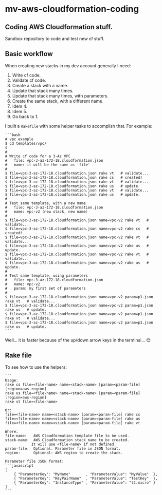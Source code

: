 # mv-aws-cloudformation-coding

## Coding AWS Cloudformation stuff.


Sandbox repository to code and test new cf stuff.


## Basic workflow


When creating new stacks in my dev account generally I need:

1. Write cf code.
2. Validate cf code.
3. Create a stack with a name.
4. Update that stack many times.
5. Update that stack many times, with parameters.
6. Create the same stack, with a different name.
7. Idem 4.
8. Idem 5.
9. Go back to 1.


I built a `Rakefile` with some helper tasks to accomplish that. For example:

    ```bash
    # vpc example
    $ cd templates/vpc/
    $
    #
    # Write cf code for a 3-Az VPC
    #   file: vpc-3-az-172-18.cloudformation.json
    #   name: it will be the same as 'file'
    #
    $ file=vpc-3-az-172-18.cloudformation.json rake vt   # validate...
    $ file=vpc-3-az-172-18.cloudformation.json rake cs   # created!
    $ file=vpc-3-az-172-18.cloudformation.json rake vt   # validate...
    $ file=vpc-3-az-172-18.cloudformation.json rake us   # update.
    $ file=vpc-3-az-172-18.cloudformation.json rake vt   # validate...
    $ file=vpc-3-az-172-18.cloudformation.json rake us   # update.
    #
    # Test same template, with a new name
    #   file: vpc-3-az-172-18.cloudformation.json
    #   name: vpc-v2 (new stack, new name)
    #
    $ file=vpc-3-az-172-18.cloudformation.json name=vpc-v2 rake vt   # validate...
    $ file=vpc-3-az-172-18.cloudformation.json name=vpc-v2 rake cs   # created!
    $ file=vpc-3-az-172-18.cloudformation.json name=vpc-v2 rake vt   # validate...
    $ file=vpc-3-az-172-18.cloudformation.json name=vpc-v2 rake us   # update.
    $ file=vpc-3-az-172-18.cloudformation.json name=vpc-v2 rake vt   # validate...
    $ file=vpc-3-az-172-18.cloudformation.json name=vpc-v2 rake us   # update.
    #
    # Test same template, using parameters
    #   file: vpc-3-az-172-18.cloudformation.json
    #   name: vpc-v2
    #   param: my first set of parameters
    #
    $ file=vpc-3-az-172-18.cloudformation.json name=vpc-v2 param=p1.json rake vt   # validate...
    $ file=vpc-3-az-172-18.cloudformation.json name=vpc-v2 param=p1.json rake us   # update.
    $ file=vpc-3-az-172-18.cloudformation.json name=vpc-v2 param=p1.json rake vt   # validate...
    $ file=vpc-3-az-172-18.cloudformation.json name=vpc-v2 param=p1.json rake us   # update.
    ```


Well... it is faster because of the up/down arrow keys in the terminal... :blush:


## Rake file

To see how to use the helpers:

    ```
    Usage:
    rake cs file=<file-name> name=<stack-name> [param=<param-file] [region=aws-region]
    rake us file=<file-name> name=<stack-name> [param=<param-file] [region=aws-region]
    rake vt file=<file-name>

    Or:
    file=<file-name> name=<stack-name> [param=<param-file] rake cs
    file=<file-name> name=<stack-name> [param=<param-file] rake us
    file=<file-name> name=<stack-name> [param=<param-file] rake vt

    Where:
    file-name:   AWS Cloudformation template file to be used.
    stack-name:  AWS Cloudformation stack name to be created.
                It will use <file-name> if not defined.
    param-file:  Optional: Parameter file in JSON format.
    region:      Optional: AWS region to create the stack.

    Parameter file JSON format:
    ```javascript
    [
        { "ParameterKey": "MyName"       , "ParameterValue": "MyValue"  },
        { "ParameterKey": "KeyPairName"  , "ParameterValue": "TestKey"  },
        { "ParameterKey": "InstanceType" , "ParameterValue": "t2.micro" }
    ]
    ```


